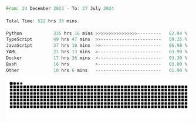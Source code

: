 <!--START_SECTION:waka-->

```rust
From: 24 December 2023 - To: 27 July 2024

Total Time: 522 hrs 35 mins

Python            335 hrs 16 mins >>>>>>>>>>>>>>>>---------   62.94 %
TypeScript        49 hrs 47 mins  >>-----------------------   09.35 %
JavaScript        37 hrs 10 mins  >>-----------------------   06.98 %
YAML              21 hrs 13 mins  >------------------------   03.99 %
Docker            17 hrs 36 mins  >------------------------   03.30 %
Bash              16 hrs          >------------------------   03.00 %
Other             10 hrs 6 mins   -------------------------   01.90 %
```

<!--END_SECTION:waka-->


<picture>
  <source media="(prefers-color-scheme: dark)" srcset="https://raw.githubusercontent.com/jeerawut97/jeerawut97/output/github-contribution-grid-snake.svg">
  <img alt="github contribution grid snake animation" src="https://raw.githubusercontent.com/jeerawut97/jeerawut97/output/github-contribution-grid-snake.svg">
</picture>
